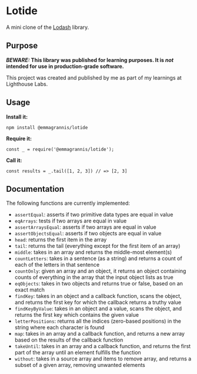 # Lotide

A mini clone of the [Lodash](https://lodash.com) library.

## Purpose

**_BEWARE:_ This library was published for learning purposes. It is _not_ intended for use in production-grade software.**

This project was created and published by me as part of my learnings at Lighthouse Labs. 

## Usage

**Install it:**

`npm install @emmagrannis/lotide`

**Require it:**

`const _ = require('@emmagrannis/lotide');`

**Call it:**

`const results = _.tail([1, 2, 3]) // => [2, 3]`

## Documentation

The following functions are currently implemented:

* `assertEqual`: asserts if two primitive data types are equal in value
* `eqArrays`: tests if two arrays are equal in value
* `assertArraysEqual`: asserts if two arrays are equal in value
* `assertObjectsEqual`: asserts if two objects are equal in value
* `head`: returns the first item in the array
* `tail`: returns the tail (everything except for the first item of an array)
* `middle`: takes in an array and returns the middle-most element(s)
* `countLetters`: takes in a sentence (as a string) and returns a count of each of the letters in that sentence
* `countOnly`: given an array and an object, it returns an object containing counts of everything in the array that the input object lists as true
* `eqObjects`: takes in two objects and returns true or false, based on an exact match
* `findKey`: takes in an object and a callback function, scans the object, and returns the first key for which the callback returns a truthy value
* `findKeyByValue`: takes in an object and a value, scans the object, and returns the first key which contains the given value
* `letterPositions`: returns all the indices (zero-based positions) in the string where each character is found
* `map`: takes in an array and a callback function, and returns a new array based on the results of the callback function
* `takeUntil`: takes in an array and a callback function, and returns the first part of the array until an element fulfills the function
* `without`: takes in a source array and items to remove array, and returns a subset of a given array, removing unwanted elements